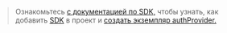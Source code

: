 <!-- markdownlint-disable MD041-->

> Ознакомьтесь [с документацией по SDK,](/graph/sdks/sdks-overview) чтобы узнать, как добавить [SDK](/graph/sdks/sdk-installation) в проект и [создать экземпляр authProvider.](/graph/sdks/choose-authentication-providers)
